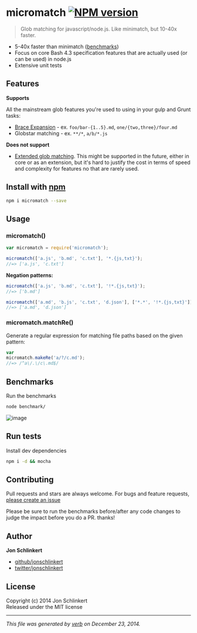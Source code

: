 # micromatch [![NPM version](https://badge.fury.io/js/micromatch.svg)](http://badge.fury.io/js/micromatch)

> Glob matching for javascript/node.js. Like minimatch, but 10-40x faster.

 - 5-40x faster than minimatch ([benchmarks](#benchmarks))
 - Focus on core Bash 4.3 specification features that are actually used (or can be used) in node.js
 - Extensive unit tests

## Features

**Supports**

All the mainstream glob features you're used to using in your gulp and Grunt tasks:

 + [Brace Expansion] - ex. `foo/bar-{1..5}.md`, `one/{two,three}/four.md`
 + Globstar matching - ex. `**/*`, `a/b/*.js`

**Does not support**

 + [Extended glob matching][extended]. This might be supported in the future, either in core or as an extension, but it's hard to justify the cost in terms of speed and complexity for features no that are rarely used.


## Install with [npm](npmjs.org)

```bash
npm i micromatch --save
```


## Usage

### micromatch()

```js
var micromatch = require('micromatch');

micromatch(['a.js', 'b.md', 'c.txt'], '*.{js,txt}');
//=> ['a.js', 'c.txt']
```

**Negation patterns:**

```js
micromatch(['a.js', 'b.md', 'c.txt'], '!*.{js,txt}');
//=> ['b.md']

micromatch(['a.md', 'b.js', 'c.txt', 'd.json'], ['*.*', '!*.{js,txt}']);
//=> ['a.md', 'd.json']
```

### micromatch.matchRe()

Generate a regular expression for matching file paths based on the given pattern:

```js
var
micromatch.makeRe('a/?/c.md');
//=> /^a\/.\/c\.md$/
```


## Benchmarks

Run the benchmarks

```bash
node benchmark/
```

![image](https://cloud.githubusercontent.com/assets/383994/5535193/1c28a4a2-8a45-11e4-813a-0236586aa990.png)


## Run tests

Install dev dependencies

```bash
npm i -d && mocha
```


## Contributing
Pull requests and stars are always welcome. For bugs and feature requests, [please create an issue](https://github.com/jonschlinkert/micromatch/issues)

Please be sure to run the benchmarks before/after any code changes to judge the impact before you do a PR. thanks!

## Author

**Jon Schlinkert**
 
+ [github/jonschlinkert](https://github.com/jonschlinkert)
+ [twitter/jonschlinkert](http://twitter.com/jonschlinkert) 

## License
Copyright (c) 2014 Jon Schlinkert  
Released under the MIT license

***

_This file was generated by [verb](https://github.com/assemble/verb) on December 23, 2014._

[extended]: http://mywiki.wooledge.org/BashGuide/Patterns#Extended_Globs
[Brace Expansion]: https://github.com/jonschlinkert/braces